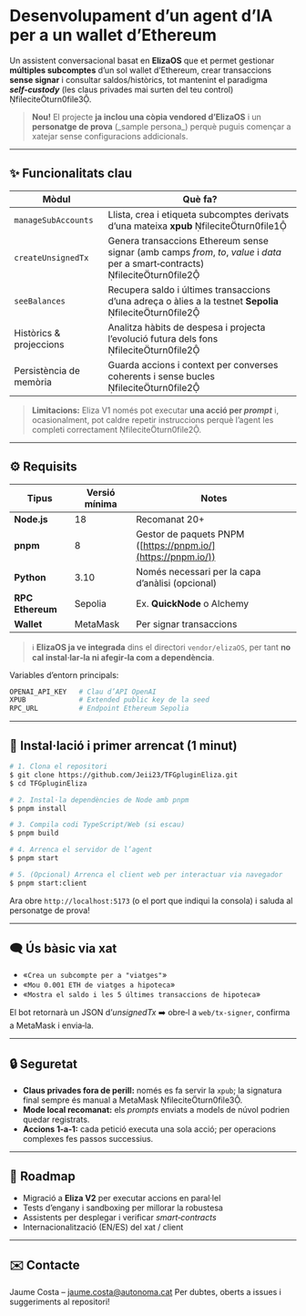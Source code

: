 # Desenvolupament d’un agent d’IA per a un wallet d’Ethereum

Un assistent conversacional basat en **ElizaOS** que et permet gestionar **múltiples subcomptes** d’un sol wallet d’Ethereum, crear transaccions **sense signar** i consultar saldos/històrics, tot mantenint el paradigma ***self‑custody*** (les claus privades mai surten del teu control) fileciteturn0file3.

> **Nou!** El projecte **ja inclou una còpia vendored d’ElizaOS** i un **personatge de prova** (\_sample persona\_) perquè puguis començar a xatejar sense configuracions addicionals.

---

## ✨ Funcionalitats clau

| Mòdul                   | Què fa?                                                                                                                          |
| ----------------------- | -------------------------------------------------------------------------------------------------------------------------------- |
| `manageSubAccounts`     | Llista, crea i etiqueta subcomptes derivats d’una mateixa **xpub** fileciteturn0file1                                         |
| `createUnsignedTx`      | Genera transaccions Ethereum sense signar (amb camps *from*, *to*, *value* i *data* per a smart‑contracts) fileciteturn0file2 |
| `seeBalances`           | Recupera saldo i últimes transaccions d’una adreça o àlies a la testnet **Sepolia** fileciteturn0file2                        |
| Històrics & projeccions | Analitza hàbits de despesa i projecta l’evolució futura dels fons fileciteturn0file2                                          |
| Persistència de memòria | Guarda accions i context per converses coherents i sense bucles fileciteturn0file2                                            |

> **Limitacions:** Eliza V1 només pot executar **una acció per *prompt*** i, ocasionalment, pot caldre repetir instruccions perquè l’agent les completi correctament fileciteturn0file2.

---

## ⚙️ Requisits

| Tipus            | Versió mínima | Notes                                                         |
| ---------------- | ------------- | ------------------------------------------------------------- |
| **Node.js**      | 18            | Recomanat 20+                                                 |
| **pnpm**         | 8             | Gestor de paquets PNPM ([https://pnpm.io/](https://pnpm.io/)) |
| **Python**       | 3.10          | Només necessari per la capa d’anàlisi (opcional)              |
| **RPC Ethereum** | Sepolia       | Ex. **QuickNode** o Alchemy                                   |
| **Wallet**       | MetaMask      | Per signar transaccions                                       |

> ℹ️ **ElizaOS ja ve integrada** dins el directori `vendor/elizaOS`, per tant **no cal instal·lar‑la ni afegir‑la com a dependència**.

Variables d’entorn principals:

```sh
OPENAI_API_KEY   # Clau d’API OpenAI
XPUB             # Extended public key de la seed
RPC_URL          # Endpoint Ethereum Sepolia
```

---

## 🚀 Instal·lació i primer arrencat (1 minut)

```bash
# 1. Clona el repositori
$ git clone https://github.com/Jeii23/TFGpluginEliza.git
$ cd TFGpluginEliza

# 2. Instal·la dependències de Node amb pnpm
$ pnpm install

# 3. Compila codi TypeScript/Web (si escau)
$ pnpm build

# 4. Arrenca el servidor de l’agent
$ pnpm start

# 5. (Opcional) Arrenca el client web per interactuar via navegador
$ pnpm start:client
```

Ara obre `http://localhost:5173` (o el port que indiqui la consola) i saluda al personatge de prova!


---

## 🗨️ Ús bàsic via xat

* «`Crea un subcompte per a "viatges"`»
* «`Mou 0.001 ETH de viatges a hipoteca`»
* «`Mostra el saldo i les 5 últimes transaccions de hipoteca`»

El bot retornarà un JSON d’*unsignedTx* ➡️ obre‑l a `web/tx‑signer`, confirma a MetaMask i envia‑la.

---



## 🔒 Seguretat

* **Claus privades fora de perill:** només es fa servir la `xpub`; la signatura final sempre és manual a MetaMask fileciteturn0file3.
* **Mode local recomanat:** els *prompts* enviats a models de núvol podrien quedar registrats.
* **Accions 1‑a‑1:** cada petició executa una sola acció; per operacions complexes fes passos successius.

---

## 🚧 Roadmap

* Migració a **Eliza V2** per executar accions en paral·lel
* Tests d’engany i sandboxing per millorar la robustesa
* Assistents per desplegar i verificar *smart‑contracts*
* Internacionalització (EN/ES) del xat / client

---


## ✉️ Contacte

Jaume Costa – [jaume.costa@autonoma.cat](mailto:jaume.costa@autonoma.cat)
Per dubtes, oberts a issues i suggeriments al repositori!
